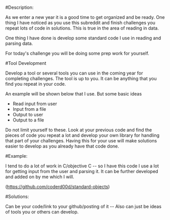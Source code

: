 #Description:

As we enter a new year it is a good time to get organized and be ready. One thing I have noticed as you use this subreddit and finish challenges you repeat lots of code in solutions. This is true in the area of reading in data.

One thing I have done is develop some standard code I use in reading and  parsing data.

For today's challenge you will be doing some prep work for yourself. 

#Tool Development

Develop a tool or several tools you can use in the coming year for completing challenges. The tool is up to you. It can be anything that you find you repeat in  your code. 

An example will be shown below that I use. But some basic ideas

* Read input from user
* Input from a file
* Output to user
* Output to a file

Do not limit yourself to these. Look at your previous code and find the pieces of code you repeat a lot and develop your own library for handling that part of your challenges. Having this for your use will make solutions easier to develop as you already have that code done.

#Example:

I tend to do a lot of work in C/objective C -- so I have this code I use a lot for getting input from the user and parsing it. It can be further developed and added on by me which I will.

(https://github.com/coderd00d/standard-objects)

#Solutions:

Can be your code/link to your github/posting of it -- Also can just be ideas of tools you or others can develop.
